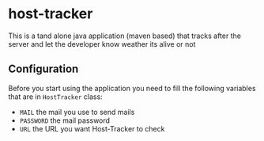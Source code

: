 # host-tracker
This is a tand alone java application (maven based) that tracks after the server and let the developer know weather its alive or not

## Configuration
Before you start using the application you need to fill the following variables that are in `HostTracker` class:
- `MAIL` the mail you use to send mails
- `PASSWORD` the mail password
- `URL` the URL you want Host-Tracker to check

